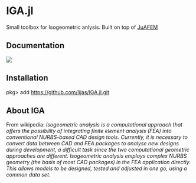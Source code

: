 # IGA.jl

Small toolbox for Isogeometric anlysis. Built on top of [JuAFEM](https://github.com/KristofferC/JuAFEM.jl)

## Documentation

[![][docs-dev-img]][docs-dev-url]

## Installation

pkg> add https://github.com/lijas/IGA.jl.git

[docs-dev-img]: https://img.shields.io/badge/docs-dev-blue.svg
[docs-dev-url]: https://lijas.github.io/IGA.jl/dev/

## About IGA

From wikipedia: 
*Isogeometric analysis is a computational approach that offers the possibility of integrating finite element analysis (FEA) into conventional NURBS-based CAD design tools. Currently, it is necessary to convert data between CAD and FEA packages to analyse new designs during development, a difficult task since the two computational geometric approaches are different. Isogeometric analysis employs complex NURBS geometry (the basis of most CAD packages) in the FEA application directly. This allows models to be designed, tested and adjusted in one go, using a common data set.*
